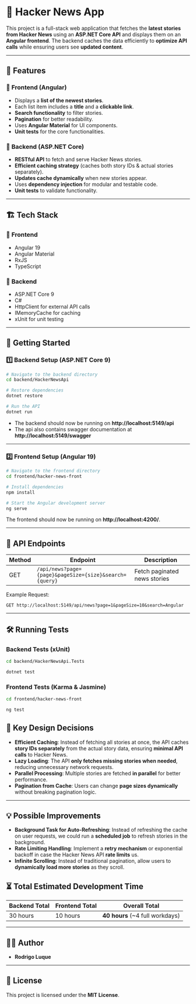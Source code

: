 # 🚀 Hacker News App

This project is a full-stack web application that fetches the **latest stories from Hacker News** using an **ASP.NET Core API** and displays them on an **Angular frontend**. The backend caches the data efficiently to **optimize API calls** while ensuring users see **updated content**.

---

## 📌 Features

### 🔹 **Frontend (Angular)**

- Displays a **list of the newest stories**.
- Each list item includes a **title** and a **clickable link**.
- **Search functionality** to filter stories.
- **Pagination** for better readability.
- Uses **Angular Material** for UI components.
- **Unit tests** for the core functionalities.

### 🔹 **Backend (ASP.NET Core)**

- **RESTful API** to fetch and serve Hacker News stories.
- **Efficient caching strategy** (caches both story IDs & actual stories separately).
- **Updates cache dynamically** when new stories appear.
- Uses **dependency injection** for modular and testable code.
- **Unit tests** to validate functionality.

---

## 🏗️ Tech Stack

### 🔹 **Frontend**

- Angular 19
- Angular Material
- RxJS
- TypeScript

### 🔹 **Backend**

- ASP.NET Core 9
- C#
- HttpClient for external API calls
- IMemoryCache for caching
- xUnit for unit testing

---

## 🚀 Getting Started

### **1️⃣ Backend Setup** (ASP.NET Core 9)

```bash
# Navigate to the backend directory
cd backend/HackerNewsApi

# Restore dependencies
dotnet restore

# Run the API
dotnet run
```

- The backend should now be running on **http://localhost:5149/api**
- The api also contains swagger documentation at **http://localhost:5149/swagger**

---

### **2️⃣ Frontend Setup** (Angular 19)

```bash
# Navigate to the frontend directory
cd frontend/hacker-news-front

# Install dependencies
npm install

# Start the Angular development server
ng serve
```

The frontend should now be running on **http://localhost:4200/**.

---

## 📖 API Endpoints

| Method | Endpoint                                               | Description                  |
| ------ | ------------------------------------------------------ | ---------------------------- |
| GET    | `/api/news?page={page}&pageSize={size}&search={query}` | Fetch paginated news stories |

Example Request:

```
GET http://localhost:5149/api/news?page=1&pageSize=10&search=Angular
```

---

## 🛠️ Running Tests

### **Backend Tests (xUnit)**

```bash
cd backend/HackerNewsApi.Tests

dotnet test
```

### **Frontend Tests (Karma & Jasmine)**

```bash
cd frontend/hacker-news-front

ng test
```

## 🎯 Key Design Decisions

- **Efficient Caching**: Instead of fetching all stories at once, the API caches **story IDs separately** from the actual story data, ensuring **minimal API calls** to Hacker News.
- **Lazy Loading**: The API **only fetches missing stories when needed**, reducing unnecessary network requests.
- **Parallel Processing**: Multiple stories are fetched **in parallel** for better performance.
- **Pagination from Cache**: Users can change **page sizes dynamically** without breaking pagination logic.

---

## 💡 Possible Improvements

- **Background Task for Auto-Refreshing**: Instead of refreshing the cache on user requests, we could run a **scheduled job** to refresh stories in the background.
- **Rate Limiting Handling**: Implement a **retry mechanism** or exponential backoff in case the Hacker News API **rate limits** us.
- **Infinite Scrolling**: Instead of traditional pagination, allow users to **dynamically load more stories** as they scroll.

## ⏳ Total Estimated Development Time

| **Backend Total** | **Frontend Total** | **Overall Total**               |
| ----------------- | ------------------ | ------------------------------- |
| 30 hours          | 10 hours           | **40 hours** (~4 full workdays) |

---

## 👨‍💻 Author

- **Rodrigo Luque**

---

## 📜 License

This project is licensed under the **MIT License**.
